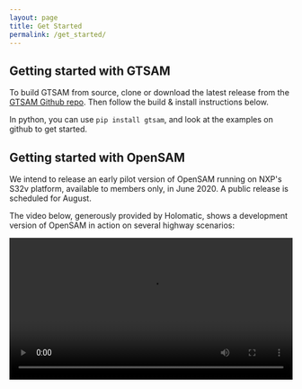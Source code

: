 ```yaml
---
layout: page
title: Get Started
permalink: /get_started/
---
```


## Getting started with GTSAM

To build GTSAM from source, clone or download the latest release from the [GTSAM Github repo](https://github.com/borglab/gtsam). Then follow the build & install instructions below.

In python, you can use `pip install gtsam`, and look at the examples on github to get started.

## Getting started with OpenSAM

We intend to release an early pilot version of OpenSAM running on NXP's S32v platform, available to members only, in June 2020. A public release is scheduled for August.

The video below, generously provided by Holomatic, shows a development version of OpenSAM in action on several highway scenarios:

<div class="myvideo">
   <video style="display:block; width:100%; height:auto;" autoplay controls loop="loop" controlslist="nodownload">
       <source src="{{ site.baseurl }}/assets/OpenSAM2.mp4" type="video/mp4" />
   </video>
</div>

